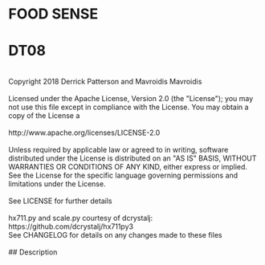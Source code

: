 # FOOD SENSE<br/>
# DT08<br/>
<br/>
Copyright 2018 Derrick Patterson and Mavroidis Mavroidis<br/>
<br/>
Licensed under the Apache License, Version 2.0 (the "License"); you may not use this file except in compliance with the License. You may obtain a copy of the License a<br/>
<br/>
http://www.apache.org/licenses/LICENSE-2.0<br/>
<br/>
Unless required by applicable law or agreed to in writing, software distributed under the License is distributed on an "AS IS" BASIS, WITHOUT WARRANTIES OR CONDITIONS OF ANY KIND, either express or implied. See the License for the specific language governing permissions and limitations under the License.<br/>
<br/>
See LICENSE for further details<br/>
<br/>
hx711.py and scale.py courtesy of dcrystalj: https://github.com/dcrystalj/hx711py3<br/>
See CHANGELOG for details on any changes made to these files<br/>
<br/>
## Description<br/>
<br/>
